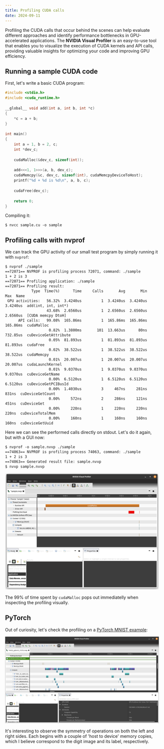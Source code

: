 ```yaml
---
title: Profiling CUDA calls
date: 2024-09-11
---
```


Profiling the CUDA calls that occur behind the scenes can help evaluate different approaches and identify performance
bottlenecks in GPU-accelerated applications. The **NVIDIA Visual Profiler** is an easy-to-use tool that enables you to
visualize the execution of CUDA kernels and API calls, providing valuable insights for optimizing your code and
improving GPU efficiency.

## Running a sample CUDA code

First, let's write a basic CUDA program:

```c
#include <stdio.h>
#include <cuda_runtime.h>

__global__ void add(int a, int b, int *c)
{
    *c = a + b;
}

int main()
{
    int a = 1, b = 2, c;
    int *dev_c;

    cudaMalloc(&dev_c, sizeof(int));

    add<<<1, 1>>>(a, b, dev_c);
    cudaMemcpy(&c, dev_c, sizeof(int), cudaMemcpyDeviceToHost);
    printf("%d + %d is %d\n", a, b, c);

    cudaFree(dev_c);

    return 0;
}
```

Compiling it:

```
$ nvcc sample.cu -o sample
```

## Profiling calls with nvprof

We can track the GPU activity of our small test program by simply running it with `nvprof`:

```
$ nvprof ./sample
==72071== NVPROF is profiling process 72071, command: ./sample
1 + 2 is 3
==72071== Profiling application: ./sample
==72071== Profiling result:
            Type  Time(%)      Time     Calls       Avg       Min       Max  Name
 GPU activities:   56.32%  3.4240us         1  3.4240us  3.4240us  3.4240us  add(int, int, int*)
                   43.68%  2.6560us         1  2.6560us  2.6560us  2.6560us  [CUDA memcpy DtoH]
      API calls:   99.08%  165.86ms         1  165.86ms  165.86ms  165.86ms  cudaMalloc
                    0.82%  1.3800ms       101  13.663us      80ns  732.85us  cuDeviceGetAttribute
                    0.05%  81.893us         1  81.893us  81.893us  81.893us  cudaFree
                    0.02%  38.522us         1  38.522us  38.522us  38.522us  cudaMemcpy
                    0.01%  20.007us         1  20.007us  20.007us  20.007us  cudaLaunchKernel
                    0.01%  9.0370us         1  9.0370us  9.0370us  9.0370us  cuDeviceGetName
                    0.00%  6.5120us         1  6.5120us  6.5120us  6.5120us  cuDeviceGetPCIBusId
                    0.00%  1.4030us         3     467ns     281ns     831ns  cuDeviceGetCount
                    0.00%     572ns         2     286ns     121ns     451ns  cuDeviceGet
                    0.00%     220ns         1     220ns     220ns     220ns  cuDeviceTotalMem
                    0.00%     160ns         1     160ns     160ns     160ns  cuDeviceGetUuid
```

Here we can see the performed calls directly on stdout. Let's do it again, but with a GUI now:

```
$ nvprof -o sample.nvvp ./sample
==74063== NVPROF is profiling process 74063, command: ./sample
1 + 2 is 3
==74063== Generated result file: sample.nvvp
$ nvvp sample.nvvp
```

![](/images/profiling-cuda-calls/nvvp-1.png)

The 99% of time spent by `cudaMalloc` pops out immediatelly when inspecting the profiling visually.

## PyTorch

Out of curiosity, let's check the profiling on a [PyTorch MNIST example](https://github.com/pytorch/examples/blob/37a1866/mnist/main.py):

![](/images/profiling-cuda-calls/nvvp-2.png)

It's interesting to observe the symmetry of operations on both the left and right sides. Each begins with a couple of
'host to device' memory copies, which I believe correspond to the digit image and its label, respectively.
